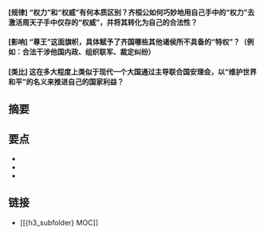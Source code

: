 #### [规律] “权力”和“权威”有何本质区别？齐桓公如何巧妙地用自己手中的“权力”去激活周天子手中仅存的“权威”，并将其转化为自己的合法性？


#### [影响] “尊王”这面旗帜，具体赋予了齐国哪些其他诸侯所不具备的“特权”？（例如：合法干涉他国内政、组织联军、裁定纠纷）


#### [类比] 这在多大程度上类似于现代一个大国通过主导联合国安理会，以“维护世界和平”的名义来推进自己的国家利益？


## 摘要


## 要点

- 
- 
- 

## 链接

- [[{h3_subfolder} MOC]]

